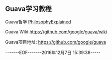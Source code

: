 Guava学习教程
-------

Guava哲学 [PhilosophyExplained](https://github.com/google/guava/wiki/PhilosophyExplained)

Guava Wiki https://github.com/google/guava/wiki

Guava项目地址: https://github.com/google/guava

-------EOF-------2016年12月7日 15:39:38-----